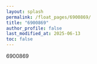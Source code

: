 ```yaml
---
layout: splash
permalink: /float_pages/6900869/
title: "6900869"
author_profile: false
last_modified_at: 2025-06-13
toc: false
---
```

 
6900869
